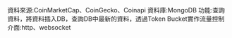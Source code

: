 資料來源:CoinMarketCap、CoinGecko、Coinapi
資料庫:MongoDB
功能:查詢資料，將資料插入DB，查詢DB中最新的資料，透過Token Bucket實作流量控制
介面:http、websocket
